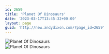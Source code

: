 ```yaml
---
id: 2659
title: 'Planet Of Dinosaurs'
date: '2023-03-17T13:45:32+00:00'
layout: page
guid: 'http://new.andydixon.com/?page_id=2659'
---
```


![Planet Of Dinosaurs](https://i0.wp.com/assets.g8x2.ldn.idrivee2-23.com/posters/Planet%20Of%20Dinosaurs%2001.jpg?w=1200&ssl=1 "Planet Of Dinosaurs")  
![Planet Of Dinosaurs](https://i0.wp.com/assets.g8x2.ldn.idrivee2-23.com/posters/Planet%20Of%20Dinosaurs%2002.jpg?w=1200&ssl=1 "Planet Of Dinosaurs")